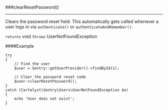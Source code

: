 <a id="clearResetPassword"></a>
###clearResetPassword()

----------

Clears the password reset field. This automatically gets called whenever a user logs in via `authenticate()` or `authenticateAndRemember()`.

`returns` void
`throws`  UserNotFoundException

####Example

	try
	{
		// Find the user
		$user = Sentry::getUserProvider()->findById(1);

		// Clear the password reset code
		$user->clearResetPassword();
	}
	catch (Cartalyst\Sentry\Users\UserNotFoundException $e)
	{
		echo 'User does not exist';
	}
